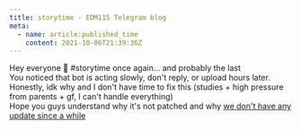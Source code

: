 ```yaml
---
title: storytime - EDM115 Telegram blog
meta:
  - name: article:published_time
    content: 2021-10-06T21:39:36Z
---
```


Hey everyone :pleading_face: #storytime once again… and probably the last  
You noticed that bot is acting slowly, don't reply, or upload hours later. Honestly, idk why and I don't have time to fix this (studies + high pressure from parents + gf, I can't handle everything)  
Hope you guys understand why it's not patched and why [we don't have any update since a while](https://t.me/youtube_download_audio_video/2804)
